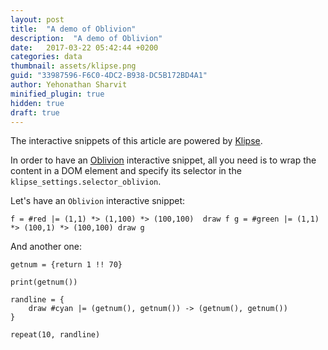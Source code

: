 ```yaml
---
layout: post
title:  "A demo of Oblivion"
description:  "A demo of Oblivion"
date:   2017-03-22 05:42:44 +0200
categories: data
thumbnail: assets/klipse.png
guid: "33987596-F6C0-4DC2-B938-DC5B172BD4A1"
author: Yehonathan Sharvit
minified_plugin: true
hidden: true
draft: true
---
```




The interactive snippets of this article are powered by [Klipse](https://github.com/viebel/klipse).


In order to have an [Oblivion](https://github.com/jweinst1/Oblivion) interactive snippet, all you need is to wrap the content in a DOM element and specify its selector in the `klipse_settings.selector_oblivion`.

Let's have an `Oblivion` interactive snippet:

~~~oblivion
f = #red |= (1,1) *> (1,100) *> (100,100)  draw f g = #green |= (1,1) *> (100,1) *> (100,100) draw g
~~~

And another one:

~~~oblivion
getnum = {return 1 !! 70}

print(getnum())

randline = {
    draw #cyan |= (getnum(), getnum()) -> (getnum(), getnum())
}

repeat(10, randline)
~~~
